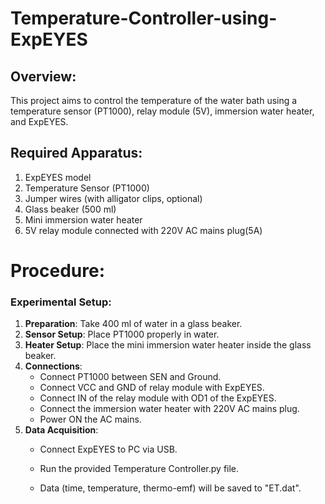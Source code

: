 # Temperature-Controller-using-ExpEYES

## Overview:
This project aims to control the temperature of the water bath using a temperature sensor (PT1000), relay module (5V), immersion water heater, and ExpEYES.

## Required Apparatus:
1. ExpEYES model
2. Temperature Sensor (PT1000)
3. Jumper wires (with alligator clips, optional)
6. Glass beaker (500 ml)
6. Mini immersion water heater
7. 5V relay module connected with 220V AC mains plug(5A)

# Procedure:

### Experimental Setup:
1. **Preparation**: Take 400 ml of water in a glass beaker.
2. **Sensor Setup**: Place PT1000 properly in water.
3. **Heater Setup**: Place the mini immersion water heater inside the glass beaker.
4. **Connections**:
   - Connect PT1000 between SEN and Ground.
   - Connect VCC and GND of relay module with ExpEYES.
   - Connect IN of the relay module with OD1 of the ExpEYES.
   - Connect the immersion water heater with 220V AC mains plug.
   - Power ON the AC mains.
5. **Data Acquisition**:
   - Connect ExpEYES to PC via USB.
   - Run the provided Temperature Controller.py file.
   
   - Data (time, temperature, thermo-emf) will be saved to "ET.dat".

